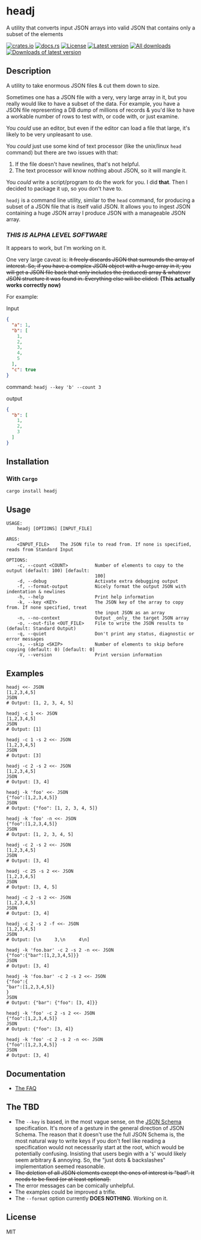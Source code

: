 # headj

A utility that converts input JSON arrays into valid JSON that contains only a subset of the elements

[![crates.io](https://img.shields.io/crates/v/headj.svg)](https://crates.io/crates/headj)
[![docs.rs](https://docs.rs/headj/badge.svg)](https://docs.rs/headj)
[![License](https://img.shields.io/badge/license-MIT-blue?style=flat-square)](LICENSE-MIT)
[![Latest version](https://img.shields.io/crates/v/headj.svg)](https://crates.io/crates/headj)
[![All downloads](https://img.shields.io/crates/d/headj.svg)](https://crates.io/crates/headj)
[![Downloads of latest version](https://img.shields.io/crates/dv/headj.svg)](https://crates.io/crates/headj)

## Description

A utility to take enormous JSON files & cut them down to size.

Sometimes one has a JSON file with a very, very large array in it, but you really would like to have a
subset of the data. For example, you have a JSON file representing a DB dump of millions of records &
you'd like to have a workable number of rows to test with, or code with, or just examine.

You _could_ use an editor, but even if the editor can load a file that large, it's likely to be very
unpleasant to use.

You _could_ just use some kind of text processor (like the unix/linux `head` command)
but there are two issues with that:

1. If the file doesn't have newlines, that's not helpful.
2. The text processor will know nothing about JSON, so it will mangle it.

You _could_ write a script/program to do the work for you. I did **that**. Then I decided to package it up, so
you don't have to.

`headj` is a command line utility, similar to the `head` command, for producing a subset of a JSON file that is
itself valid JSON. It allows you to ingest JSON containing a huge JSON array I produce JSON with a manageable JSON
array.

### _THIS IS ALPHA LEVEL SOFTWARE_

It appears to work, but I'm working on it.

One very large caveat is: ~~It freely discards JSON that surrounds the array of interest. So, if you have
a complex JSON object with a huge array in it, you will get a JSON file back that only includes the
(reduced) array & whatever JSON structure it was found in. Everything else will be elided.~~ **(This actually works correctly now)**

For example:

Input

```json
{
  "a": 1,
  "b": [
    1,
    2,
    3,
    4,
    5
  ],
  "c": true
}
```

command: `headj --key 'b' --count 3`

output

```json
{
  "b": [
    1,
    2,
    3
  ]
}
```

## Installation

### With `Cargo`

```shell
cargo install headj
```

## Usage

```
USAGE:
    headj [OPTIONS] [INPUT_FILE]

ARGS:
    <INPUT_FILE>    The JSON file to read from. If none is specified, reads from Standard Input

OPTIONS:
    -c, --count <COUNT>          Number of elements to copy to the output (default: 100) [default:
                                 100]
    -d, --debug                  Activate extra debugging output
    -f, --format-output          Nicely format the output JSON with indentation & newlines
    -h, --help                   Print help information
    -k, --key <KEY>              The JSON key of the array to copy from. If none specified, treat
                                 the input JSON as an array
    -n, --no-context             Output _only_ the target JSON array
    -o, --out-file <OUT_FILE>    File to write the JSON results to (default: Standard Output)
    -q, --quiet                  Don't print any status, diagnostic or error messages
    -s, --skip <SKIP>            Number of elements to skip before copying (default: 0) [default: 0]
    -V, --version                Print version information
```

## Examples

```shell
headj <<- JSON
[1,2,3,4,5]
JSON
# Output: [1, 2, 3, 4, 5]

headj -c 1 <<- JSON
[1,2,3,4,5]
JSON
# Output: [1]

headj -c 1 -s 2 <<- JSON
[1,2,3,4,5]
JSON
# Output: [3]

headj -c 2 -s 2 <<- JSON
[1,2,3,4,5]
JSON
# Output: [3, 4]

headj -k 'foo' <<- JSON
{"foo":[1,2,3,4,5]}
JSON
# Output: {"foo": [1, 2, 3, 4, 5]}

headj -k 'foo' -n <<- JSON
{"foo":[1,2,3,4,5]}
JSON
# Output: [1, 2, 3, 4, 5]

headj -c 2 -s 2 <<- JSON
[1,2,3,4,5]
JSON
# Output: [3, 4]

headj -c 25 -s 2 <<- JSON
[1,2,3,4,5]
JSON
# Output: [3, 4, 5]

headj -c 2 -s 2 <<- JSON
[1,2,3,4,5]
JSON
# Output: [3, 4]

headj -c 2 -s 2 -f <<- JSON
[1,2,3,4,5]
JSON
# Output: [\n     3,\n     4\n]

headj -k 'foo.bar' -c 2 -s 2 -n <<- JSON
{"foo":{"bar":[1,2,3,4,5]}}
JSON
# Output: [3, 4]

headj -k 'foo.bar' -c 2 -s 2 <<- JSON
{"foo":{
"bar":[1,2,3,4,5]}
}
JSON
# Output: {"bar": {"foo": [3, 4]}}

headj -k 'foo' -c 2 -s 2 <<- JSON
{"foo":[1,2,3,4,5]}
JSON
# Output: {"foo": [3, 4]}

headj -k 'foo' -c 2 -s 2 -n <<- JSON
{"foo":[1,2,3,4,5]}
JSON
# Output: [3, 4]

```

## Documentation

* [The FAQ](https://github.com/evanjpw/headj-rs/blob/main/doc/faq.md)

## The TBD

* The `--key` is based, in the most vague sense, on the [JSON Schema](https://json-schema.org) specification.
  It's more of a gesture in the general direction of JSON Schema. The reason that it doesn't use the full
  JSON Schema is, the most natural way to write keys if you don't feel like reading a specification would
  not necessarily start at the root, which would be potentially confusing. Insisting that users begin
  with a '`$`' would likely seem arbitrary & annoying. So, the "just dots & backslashes" implementation seemed
  reasonable.
* ~~The deletion of all JSON elements except the ones of interest is "bad". It needs to be fixed (or at least optional).~~
* The error messages can be comically unhelpful.
* The examples could be improved a trifle.
* The `--format` option currently **DOES NOTHING**. Working on it.

## License

MIT
